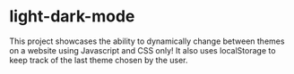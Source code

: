 # light-dark-mode
This project showcases the ability to dynamically change between themes on a website using Javascript and CSS only! It also uses localStorage to keep track of the last theme chosen by the user.
